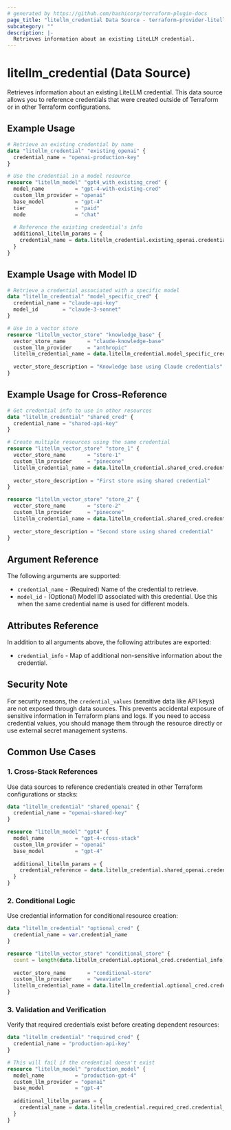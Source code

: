 ```yaml
---
# generated by https://github.com/hashicorp/terraform-plugin-docs
page_title: "litellm_credential Data Source - terraform-provider-litellm"
subcategory: ""
description: |-
  Retrieves information about an existing LiteLLM credential.
---
```


# litellm_credential (Data Source)

Retrieves information about an existing LiteLLM credential. This data source allows you to reference credentials that were created outside of Terraform or in other Terraform configurations.

## Example Usage

```terraform
# Retrieve an existing credential by name
data "litellm_credential" "existing_openai" {
  credential_name = "openai-production-key"
}

# Use the credential in a model resource
resource "litellm_model" "gpt4_with_existing_cred" {
  model_name          = "gpt-4-with-existing-cred"
  custom_llm_provider = "openai"
  base_model          = "gpt-4"
  tier                = "paid"
  mode                = "chat"
  
  # Reference the existing credential's info
  additional_litellm_params = {
    credential_name = data.litellm_credential.existing_openai.credential_name
  }
}
```

## Example Usage with Model ID

```terraform
# Retrieve a credential associated with a specific model
data "litellm_credential" "model_specific_cred" {
  credential_name = "claude-api-key"
  model_id        = "claude-3-sonnet"
}

# Use in a vector store
resource "litellm_vector_store" "knowledge_base" {
  vector_store_name       = "claude-knowledge-base"
  custom_llm_provider     = "anthropic"
  litellm_credential_name = data.litellm_credential.model_specific_cred.credential_name
  
  vector_store_description = "Knowledge base using Claude credentials"
}
```

## Example Usage for Cross-Reference

```terraform
# Get credential info to use in other resources
data "litellm_credential" "shared_cred" {
  credential_name = "shared-api-key"
}

# Create multiple resources using the same credential
resource "litellm_vector_store" "store_1" {
  vector_store_name       = "store-1"
  custom_llm_provider     = "pinecone"
  litellm_credential_name = data.litellm_credential.shared_cred.credential_name
  
  vector_store_description = "First store using shared credential"
}

resource "litellm_vector_store" "store_2" {
  vector_store_name       = "store-2"
  custom_llm_provider     = "pinecone"
  litellm_credential_name = data.litellm_credential.shared_cred.credential_name
  
  vector_store_description = "Second store using shared credential"
}
```

## Argument Reference

The following arguments are supported:

* `credential_name` - (Required) Name of the credential to retrieve.
* `model_id` - (Optional) Model ID associated with this credential. Use this when the same credential name is used for different models.

## Attributes Reference

In addition to all arguments above, the following attributes are exported:

* `credential_info` - Map of additional non-sensitive information about the credential.

## Security Note

For security reasons, the `credential_values` (sensitive data like API keys) are not exposed through data sources. This prevents accidental exposure of sensitive information in Terraform plans and logs. If you need to access credential values, you should manage them through the resource directly or use external secret management systems.

## Common Use Cases

### 1. Cross-Stack References
Use data sources to reference credentials created in other Terraform configurations or stacks:

```terraform
data "litellm_credential" "shared_openai" {
  credential_name = "openai-shared-key"
}

resource "litellm_model" "gpt4" {
  model_name          = "gpt-4-cross-stack"
  custom_llm_provider = "openai"
  base_model          = "gpt-4"
  
  additional_litellm_params = {
    credential_reference = data.litellm_credential.shared_openai.credential_name
  }
}
```

### 2. Conditional Logic
Use credential information for conditional resource creation:

```terraform
data "litellm_credential" "optional_cred" {
  credential_name = var.credential_name
}

resource "litellm_vector_store" "conditional_store" {
  count = length(data.litellm_credential.optional_cred.credential_info) > 0 ? 1 : 0
  
  vector_store_name       = "conditional-store"
  custom_llm_provider     = "weaviate"
  litellm_credential_name = data.litellm_credential.optional_cred.credential_name
}
```

### 3. Validation and Verification
Verify that required credentials exist before creating dependent resources:

```terraform
data "litellm_credential" "required_cred" {
  credential_name = "production-api-key"
}

# This will fail if the credential doesn't exist
resource "litellm_model" "production_model" {
  model_name          = "production-gpt-4"
  custom_llm_provider = "openai"
  base_model          = "gpt-4"
  
  additional_litellm_params = {
    credential_name = data.litellm_credential.required_cred.credential_name
  }
}
